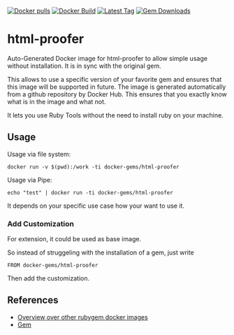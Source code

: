 [![Docker pulls](https://img.shields.io/docker/pulls/rubygem/html-proofer.svg)](https://hub.docker.com/r/rubygem/html-proofer/)
[![Docker Build](https://img.shields.io/docker/automated/rubygem/html-proofer.svg)](https://hub.docker.com/r/rubygem/html-proofer/)
[![Latest Tag](https://img.shields.io/github/tag/docker-rubygem/html-proofer.svg)](https://hub.docker.com/r/rubygem/html-proofer/)
[![Gem Downloads](https://img.shields.io/gem/dt/html-proofer.svg)](https://rubygems.org/gems/html-proofer/)
# html-proofer

Auto-Generated Docker image for html-proofer to allow simple usage without installation.
It is in sync with the original gem.

This allows to use a specific version of your favorite gem and ensures that this image will be supported in future.
The image is generated automatically from a github repository by Docker Hub.
This ensures that you exactly know what is in the image and what not.

It lets you use Ruby Tools without the need to install ruby on your machine.

## Usage

Usage via file system:

`docker run -v $(pwd):/work -ti docker-gems/html-proofer`

Usage via Pipe:

`echo "test" | docker run -ti docker-gems/html-proofer`

It depends on your specific use case how your want to use it.

### Add Customization

For extension, it could be used as base image.

So instead of struggeling with the installation of a gem, just write

`FROM docker-gems/html-proofer`

Then add the customization.

## References

 - [Overview over other rubygem docker images](https://github.com/thinkbot/docker-rubygem)
 - [Gem](https://rubygems.org/gems/html-proofer/)
